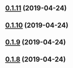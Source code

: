 ## [0.1.11](https://github.com/hahow/hahow-design/compare/v0.1.10...v0.1.11) (2019-04-24)



## [0.1.10](https://github.com/hahow/hahow-design/compare/v0.1.9...v0.1.10) (2019-04-24)



## [0.1.9](https://github.com/hahow/hahow-design/compare/v0.1.8...v0.1.9) (2019-04-24)



## [0.1.8](https://github.com/hahow/hahow-design/compare/v0.1.7...v0.1.8) (2019-04-24)




